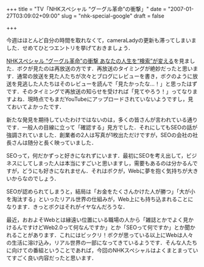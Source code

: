 +++
title = "TV「NHKスペシャル “グーグル革命”の衝撃」"
date = "2007-01-27T03:09:02+09:00"
slug = "nhk-special-google"
draft = false

+++

<p>今週はほとんど自分の時間を取れなくて，cameraLadyの更新も滞ってしまいました．せめてひとつエントリを挙げておきましょう．</p>
<p><a href="http://www.nhk.or.jp/special/onair/070121.html" target="_blank">NHKスペシャル “グーグル革命”の衝撃 あなたの人生を“検索”が変える</a>を見ました．ボクが見たのは再放送の方です．再放送のタイミングが絶妙だったと思います．通常の放送を見た人たちが次々とブログにレビューを書き，ボクのように放送を見逃した人たちはそのレビューを読んで「見たかったな…！」と思ったはずです．そのタイミングで再放送の知らせを受ければ「見てやろう！」ってなりますよね．現時点でもまだYouTubeにアップロードされていないようですし，見ておいてよかったです．</p>
<p>新たな発見を期待していたわけではないのは，多くの皆さんが言われている通りです．一般人の目線に立って「確認する」見方でした．それにしてもSEOの話が強調されていました．創業者の2人は写真が1枚出ただけですが，SEOの会社の社長さんは随分と長く映っていました．</p>
<p>SEOって，何だかずっと好きになれずにいます．最初にSEOを考え出して，ビジネスにしてしまった人は本当にすごいと思いますし，需要もあるのは分かるんですが，どうにも好きになれません．それはボクが，Webに夢を抱く気持ちが大きいからなのでしょう．</p>
<p>SEOが認められてしまうと，結局は「お金をたくさんかけた人が勝つ」「大が小を淘汰する」といったリアル世界の仕組みが，Web上にも持ち込まれることになります．きっとボクはそれがイヤなんだろうな．</p>
<p>最近，おおよそWebとは縁遠い位置にいる職場の人から「雑誌とかでよく見かけるんですけどWeb2.0って何なんですか」とか「SEOって何ですか」とか聞かれることがあります．これにはビックリ！ボクが思っている以上にWebは人々の生活に溶け込み，リアル世界の一部になってきているようです．そんな人たちに向けての番組ということであれば，今回のNHKスペシャルはよくまとまっていてすごく良い内容だったと思います．</p>
